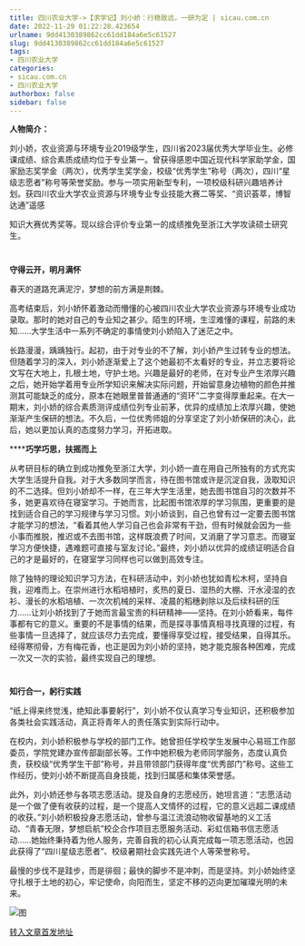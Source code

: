 ```yaml
---
title: 四川农业大学->【求学记】刘小娇：行稳致远，一研为定 | sicau.com.cn
date: 2022-11-29 01:22:28.423654
urlname: 9dd4130389862cc61dd184a6e5c61527
slug: 9dd4130389862cc61dd184a6e5c61527
tags: 
- 四川农业大学
categories:
- sicau.com.cn
- 四川农业大学
authorbox: false
sidebar: false
---
```

**人物简介：**

刘小娇，农业资源与环境专业2019级学生，四川省2023届优秀大学毕业生。必修课成绩、综合素质成绩均位于专业第一。曾获得感恩中国近现代科学家助学金，国家励志奖学金（两次），优秀学生奖学金，校级“优秀学生”称号（两次），四川“星级志愿者”称号等荣誉奖励。参与一项实用新型专利，一项校级科研兴趣培养计划。获四川农业大学农业资源与环境专业专业技能大赛二等奖、“资识荟萃，博智达通”遥感
<!--more-->
知识大赛优秀奖等。现以综合评价专业第一的成绩推免至浙江大学攻读硕士研究生。

#

**守得云开，明月满怀**

春天的道路充满泥泞，梦想的前方满是荆棘。

高考结束后，刘小娇怀着激动而懵懂的心被四川农业大学农业资源与环境专业成功录取。那时的她对自己的专业知之甚少。陌生的环境，生涩难懂的课程，前路的未知......大学生活中一系列不确定的事情使刘小娇陷入了迷茫之中。

长路漫漫，踽踽独行。起初，由于对专业的不了解，刘小娇产生过转专业的想法。但随着学习的深入，刘小娇逐渐爱上了这个她最初不太看好的专业，并立志要将论文写在大地上，扎根土地，守护土地。兴趣是最好的老师，在对专业产生浓厚兴趣之后，她开始学着用专业所学知识来解决实际问题，开始留意身边植物的颜色并推测其可能缺乏的成分，原本在她眼里普普通通的“资环”二字变得厚重起来。在大一期末，刘小娇的综合素质测评成绩位列专业前茅，优异的成绩加上浓厚兴趣，使她渐渐产生保研的想法。不久后，一位优秀师姐的分享坚定了刘小娇保研的决心，此后，她以更加认真的态度努力学习，开拓进取。

******巧学巧思，扶摇而上**

从考研目标的确立到成功推免至浙江大学，刘小娇一直在用自己所独有的方式充实大学生活提升自我。对于大多数同学而言，待在图书馆或许是沉淀自我，汲取知识的不二选择。但刘小娇却不一样，在三年大学生活里，她去图书馆自习的次数并不多，她更喜欢待在寝室学习。于她而言，比起图书馆浓厚的学习氛围，更重要的是找到适合自己的学习规律与学习习惯。刘小娇谈到，自己也曾有过一定要去图书馆才能学习的想法，“看着其他人学习自己也会非常有干劲，但有时候就会因为一些小事而推脱，推迟或不去图书馆，这样既浪费了时间，又消磨了学习意志。而寝室学习方便快捷，遇难题可直接与室友讨论。”最终，刘小娇以优异的成绩证明适合自己的才是最好的，在寝室学习同样也可以做到高效专注。

除了独特的理论知识学习方法，在科研活动中，刘小娇也犹如青松木柯，坚持自我，迎难而上。在崇州进行水稻培植时，炙热的夏日、湿热的大棚、汗水浸湿的衣衫、漫长的水稻培植、一次次机械的采样、凌晨的稻穗剥除以及后续科研的压力......让刘小娇找到了于她而言最宝贵的科研精神——坚持。在刘小娇看来，每件事都有它的意义。重要的不是事情的结果，而是探寻事情真相寻找真理的过程，有些事情一旦选择了，就应该尽力去完成，要懂得享受过程，接受结果，自得其乐。经得寒彻骨，方有梅花香，也正是因为刘小娇的坚持，她才能克服各种困难，完成一次又一次的实验，最终实现自己的理想。

#

**知行合一，躬行实践**

“纸上得来终觉浅，绝知此事要躬行”，刘小娇不仅认真学习专业知识，还积极参加各类社会实践活动，真正将青年人的责任落实到实际行动中。

在校内，刘小娇积极参与学校的部门工作。她曾担任学校学生发展中心易班工作部委员，学院党建办宣传部副部长等。工作中她积极为老师同学服务，态度认真负责，获校级“优秀学生干部”称号，并且带领部门获得年度“优秀部门”称号。这些工作经历，使刘小娇不断提高自身技能，找到归属感和集体荣誉感。

此外，刘小娇还参与各项志愿活动。提及自身的志愿经历，她坦言道：“志愿活动是一个做了便有收获的过程，是一个提高人文情怀的过程，它的意义远超二课成绩的收获。”刘小娇积极投身志愿活动，曾参与温江流浪动物收留基地的义工活动、“青春无限，梦想启航”校企合作项目志愿服务活动、彩虹信箱书信志愿活动……她始终秉持着为他人服务，完善自我的初心认真完成每一项志愿活动，也因此获得了“四川星级志愿者”、校级暑期社会实践先进个人等荣誉称号。

最慢的步伐不是跬步，而是徘徊；最快的脚步不是冲刺，而是坚持。刘小娇始终坚守扎根于土地的初心，牢记使命，向阳而生，坚定不移的迈向更加璀璨光明的未来。

![图](https://news.sicau.edu.cn/__local/3/15/2B/F01B9C544511A746CBE0471B1D0_E49F6945_1621D.jpg)

[转入文章首发地址](https://news.sicau.edu.cn/info/1078/70386.htm)